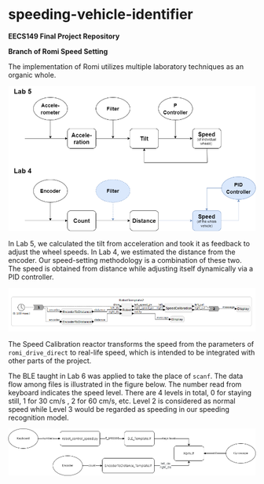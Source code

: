# speeding-vehicle-identifier
**EECS149 Final Project Repository**

**Branch of Romi Speed Setting**



The implementation of Romi utilizes multiple laboratory techniques as an organic whole.

![Speed Control Architectur](https://github.com/anthony-villegas/speeding-vehicle-identifier/blob/Romi/images/Speed%20Control%20Architectur.png)

In Lab 5, we calculated the tilt from acceleration and took it as feedback to adjust the wheel speeds. In Lab 4, we estimated the distance from the encoder. Our speed-setting methodology is a combination of these two. The speed is obtained from distance while adjusting itself dynamically via a PID controller.

![RobotModel](https://github.com/anthony-villegas/speeding-vehicle-identifier/blob/Romi/images/RobotModel.PNG)

The Speed Calibration reactor transforms the speed from the parameters of `romi_drive_direct` to real-life speed, which is intended to be integrated with other parts of the
project.

The BLE taught in Lab 6 was applied to take the place of `scanf`. The data flow among files is illustrated in the figure below. The number read from keyboard indicates the speed level. There are 4 levels in total, 0 for staying still, 1 for 30 cm/s , 2 for 60 cm/s, etc. Level 2 is considered as normal speed while Level 3 would be regarded as speeding in our speeding recognition model.

![Dataflow](https://github.com/anthony-villegas/speeding-vehicle-identifier/blob/Romi/images/Dataflow.png)
